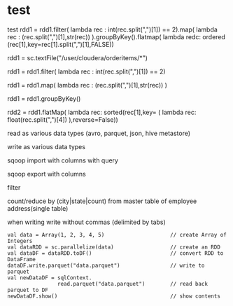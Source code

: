 # test
test
rdd1 = rdd1.filter( lambda rec : int(rec.split(",")[1]) == 2).map( lambda rec : (rec.split(",")[1],str(rec)) ).groupByKey().flatmap( lambda redc: ordered (rec[1],key=rec[1].split(",")[1],FALSE)) 

rdd1 = sc.textFile("/user/cloudera/orderitems/*")

rdd1 = rdd1.filter( lambda rec : int(rec.split(",")[1]) == 2)

rdd1 = rdd1.map( lambda rec : (rec.split(",")[1],str(rec)) )

rdd1 = rdd1.groupByKey()

rdd2  = rdd1.flatMap( lambda rec: sorted(rec[1],key= ( lambda rec: float(rec.split(",")[4]) ),reverse=False))


read as various data types (avro, parquet, json, hive metastore)

write as various data types

sqoop import with columns with query

sqoop export with columns

filter

count/reduce by (city|state|count) from master table of employee address(single table)

when writing write without commas (delimited by tabs)


    val data = Array(1, 2, 3, 4, 5)                     // create Array of Integers
    val dataRDD = sc.parallelize(data)                  // create an RDD
    val dataDF = dataRDD.toDF()                         // convert RDD to DataFrame
    dataDF.write.parquet("data.parquet")                // write to parquet
    val newDataDF = sqlContext.
                    read.parquet("data.parquet")        // read back parquet to DF
    newDataDF.show()                                    // show contents
